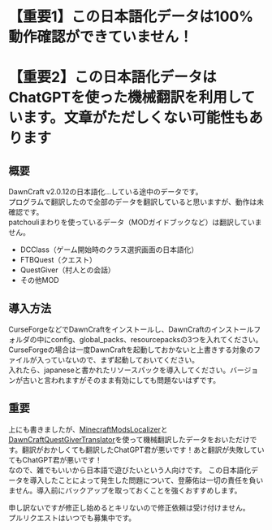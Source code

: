 # 【重要1】この日本語化データは100%動作確認ができていません！
# 【重要2】この日本語化データはChatGPTを使った機械翻訳を利用しています。文章がただしくない可能性もあります

## 概要
DawnCraft v2.0.12の日本語化…している途中のデータです。  
プログラムで翻訳したので全部のデータを翻訳していると思いますが、動作は未確認です。  
patchouliまわりを使っているデータ（MODガイドブックなど）は翻訳していません。
* DCClass（ゲーム開始時のクラス選択画面の日本語化）
* FTBQuest（クエスト）
* QuestGiver（村人との会話）
* その他MOD

## 導入方法
CurseForgeなどでDawnCraftをインストールし、DawnCraftのインストールフォルダの中にconfig、global_packs、resourcepacksの3つを入れてください。  
CurseForgeの場合は一度DawnCraftを起動しておかないと上書きする対象のファイルが入っていないので、まず起動しておいてください。  
入れたら、japaneseと書かれたリソースパックを導入してください。バージョンが古いと言われますがそのまま有効にしても問題ないはずです。

## 重要
上にも書きましたが、[MinecraftModsLocalizer](https://github.com/Y-RyuZU/MinecraftModsLocalizer)と[DawnCraftQuestGiverTranslator](https://github.com/VtuberTodoTask/DawnCraftQuestGiverTranslator)を使って機械翻訳したデータをおいただけです。翻訳がおかしくても翻訳したChatGPT君が悪いです！あと翻訳が失敗していてもChatGPT君が悪いです！  
なので、雑でもいいから日本語で遊びたいという人向けです。
この日本語化データを導入したことによって発生した問題について、登藤佑は一切の責任を負いません。導入前にバックアップを取っておくことを強くおすすめします。

申し訳ないですが修正し始めるとキリないので修正依頼は受け付けません。  
プルリクエストはいつでも募集中です。
